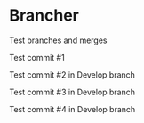 Brancher
========

Test branches and merges

Test commit #1

Test commit #2 in Develop branch

Test commit #3 in Develop branch

Test commit #4 in Develop branch